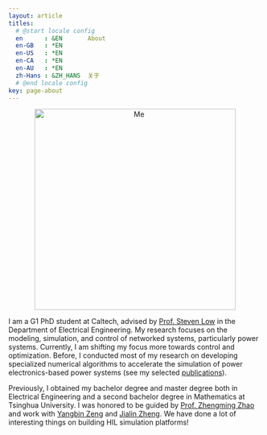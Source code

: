 ```yaml
---
layout: article
titles:
  # @start locale config
  en      : &EN       About
  en-GB   : *EN
  en-US   : *EN
  en-CA   : *EN
  en-AU   : *EN
  zh-Hans : &ZH_HANS  关于
  # @end locale config
key: page-about
---
```

<!-- ![Me](/assets/images/me1.png){height=100} -->
<div style="text-align: center;">
<img src="/assets/images/me1.png" alt="Me" height="400">
</div>

I am a G1 PhD student at Caltech, advised by [Prof. Steven Low](https://netlab.caltech.edu/) in the Department of Electrical Engineering. My research focuses on the modeling, simulation, and control of networked systems, particularly power systems. Currently, I am shifting my focus more towards control and optimization. Before, I conducted most of my research on developing specialized numerical algorithms to accelerate the simulation of power electronics-based power systems (see my selected [publications](/publication.html)).

Previously, I obtained my bachelor degree and master degree both in Electrical Engineering and a second bachelor degree in Mathematics at Tsinghua University. I was honored to be guided by [Prof. Zhengming Zhao](https://scholar.google.com/citations?user=aA1wPOQAAAAJ&hl=zh-CN) and work with [Yangbin Zeng](https://www2.scut.edu.cn/ep/2024/0603/c18719a555482/page.htm) and [Jialin Zheng](https://charlinzheng.github.io/). We have done a lot of interesting things on building HIL simulation platforms!